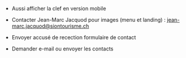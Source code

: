 * Aussi afficher la clef en version mobile

* Contacter Jean-Marc Jacquod pour images (menu et landing) : jean-marc.jacquod@siontourisme.ch

* Envoyer accusé de recection formulaire de contact
* Demander e-mail ou envoyer les contacts
